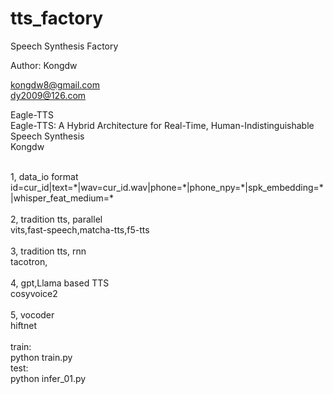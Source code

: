 # tts_factory
Speech Synthesis Factory 

Author: Kongdw 

kongdw8@gmail.com <br>
dy2009@126.com


Eagle-TTS <br>
Eagle-TTS: A Hybrid Architecture for Real-Time, Human-Indistinguishable Speech Synthesis <br>
Kongdw<br>


<br>
1, data_io format <br>
id=cur_id|text=*|wav=cur_id.wav|phone=*|phone_npy=*|spk_embedding=*|whisper_feat_medium=*
 <br>
 <br>
2, tradition tts, parallel <br>
    vits,fast-speech,matcha-tts,f5-tts
 <br>
 <br>
3, tradition tts, rnn <br>
    tacotron,
 <br>
 <br>
4, gpt,Llama based TTS <br>
    cosyvoice2
 <br>
 <br>
5, vocoder <br>
    hiftnet
 <br>
 <br>
train: <br>
python train.py
 <br>
test: <br>
python infer_01.py
